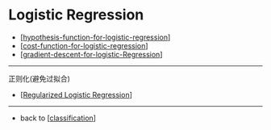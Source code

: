 # Logistic Regression

- [[hypothesis-function-for-logistic-regression]]
- [[cost-function-for-logistic-regression]]
- [[gradient-descent-for-logistic-Regression]]

---
正则化(避免过拟合)
- [[Regularized Logistic Regression]]
---

- back to [[classification]]



[//begin]: # "Autogenerated link references for markdown compatibility"
[hypothesis-function-for-logistic-regression]: hypothesis-function-for-logistic-regression "Hypothesis Function for Logistic Regression"
[cost-function-for-logistic-regression]: cost-function-for-logistic-regression "Cost Function for Logistic Regression"
[gradient-descent-for-logistic-Regression]: gradient-descent-for-logistic-regression "Gradient Descent for Logistic Regression"
[Regularized Logistic Regression]: regularized-logistic-regression "Regularized Logistic Regression"
[classification]: classification "Classification"
[//end]: # "Autogenerated link references"